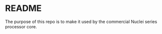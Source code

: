 # README #
The purpose of this repo is to make it used by the commercial Nuclei  series processor core.

